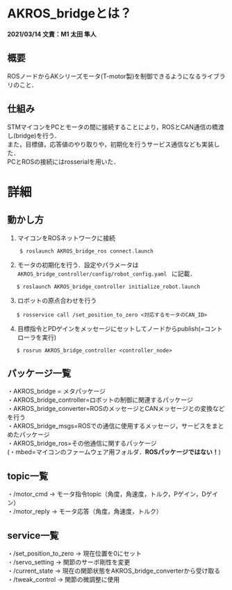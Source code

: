 # AKROS_bridgeとは？
**2021/03/14 文責：M1 太田 隼人**
## 概要
ROSノードからAKシリーズモータ(T-motor製)を制御できるようになるライブラリのこと．

## 仕組み
STMマイコンをPCとモータの間に接続することにより，ROSとCAN通信の橋渡し(bridge)を行う．  
また，目標値，応答値のやり取りや，初期化を行うサービス通信なども実装した．  
PCとROSの接続にはrosserialを用いた．

# 詳細
## 動かし方
 1. マイコンをROSネットワークに接続 
```
    $ roslaunch AKROS_bridge_ros connect.launch
```
 2. モータの初期化を行う．設定やパラメータは```AKROS_bridge_controller/config/robot_config.yaml ``` 
 に記載．  
 ```
    $ roslaunch AKROS_bridge_controller initialize_robot.launch
 ```
 3. ロボットの原点合わせを行う  
 ```
    $ rosservice call /set_position_to_zero <対応するモータのCAN_ID>
 ```
 4. 目標指令とPDゲインをメッセージにセットしてノードからpublish(=コントローラを実行)  
 ```
    $ rosrun AKROS_bridge_controller <controller_node>
 ```

## パッケージ一覧
・AKROS_bridge = メタパッケージ  
・AKROS_bridge_controller=ロボットの制御に関連するパッケージ  
・AKROS_bridge_converter=ROSのメッセージとCANメッセージとの変換などを行う  
・AKROS_bridge_msgs=ROSでの通信に使用するメッセージ，サービスをまとめたパッケージ  
・AKROS_bridge_ros=その他通信に関するパッケージ  
(・mbed=マイコンのファームウェア用フォルダ．**ROSパッケージではない！**)

## topic一覧
・/motor_cmd -> モータ指令topic（角度，角速度，トルク，Pゲイン，Dゲイン）  
・/motor_reply -> モータ応答（角度，角速度，トルク）

## service一覧
・/set_position_to_zero -> 現在位置を0にセット  
・/servo_setting -> 関節のサーボ剛性を変更   
・/current_state -> 現在の関節状態をAKROS_bridge_converterから受け取る  
・/tweak_control -> 関節の微調整に使用